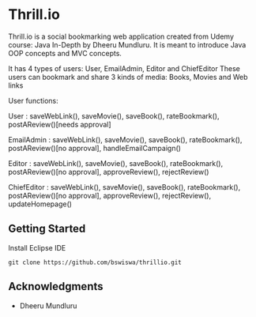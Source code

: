 # Thrill.io

Thrill.io is a social bookmarking web application created from Udemy course: Java In-Depth by Dheeru Mundluru. It is meant to introduce Java OOP concepts and
MVC concepts.

It has 4 types of users: User, EmailAdmin, Editor and ChiefEditor
These users can bookmark and share 3 kinds of media: Books, Movies and Web links

User functions:

User            : saveWebLink(), saveMovie(), saveBook(), rateBookmark(),
                        postAReview()[needs approval]

EmailAdmin      : saveWebLink(), saveMovie(), saveBook(), rateBookmark(),
                          postAReview()[no approval], handleEmailCampaign()

Editor          : saveWebLink(), saveMovie(), saveBook(), rateBookmark(),
                          postAReview()[no approval], approveReview(),
                          rejectReview()

ChiefEditor     : saveWebLink(), saveMovie(), saveBook(), rateBookmark(),
                          postAReview()[no approval], approveReview(),
                          rejectReview(), updateHomepage()

## Getting Started

Install Eclipse IDE

```
git clone https://github.com/bswiswa/thrillio.git

```
## Acknowledgments

* Dheeru Mundluru
